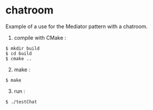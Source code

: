 chatroom
========

Example of a use for the Mediator pattern with a chatroom.

1. compile with CMake :

  ```
  $ mkdir build
  $ cd build
  $ cmake ..
  ```

2. make :

  ```$ make```

3. run :

  ```$ ./testChat```
